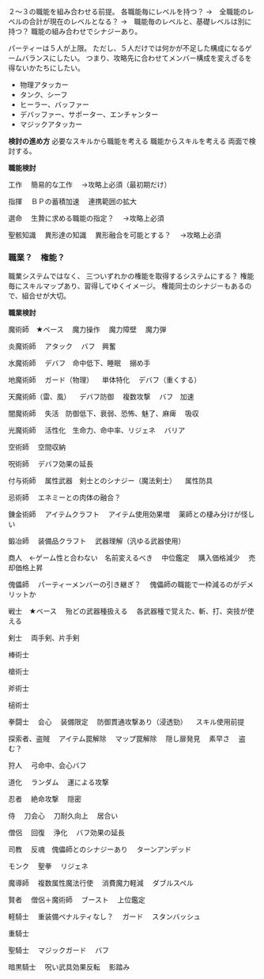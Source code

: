 ２〜３の職能を組み合わせる前提。
各職能毎にレベルを持つ？
→　全職能のレベルの合計が現在のレベルとなる？
→　職能毎のレベルと、基礎レベルは別に持つ？
職能の組み合わせでシナジーあり。

パーティーは５人が上限。
ただし、５人だけでは何かが不足した構成になるゲームバランスにしたい。
つまり、攻略先に合わせてメンバー構成を変えざるを得ないかたちにしたい。
- 物理アタッカー
- タンク、シーフ
- ヒーラー、バッファー
- デバッファー、サポーター、エンチャンター
- マジックアタッカー

**検討の進め方**
必要なスキルから職能を考える
職能からスキルを考える
両面で検討する。

**職能検討**

工作
　簡易的な工作
　→攻略上必須（最初期だけ）

指揮
　ＢＰの蓄積加速
　連携範囲の拡大

選命
　生贄に求める職能の指定？
　→攻略上必須

聖骸知識
　異形達の知識
　異形融合を可能とする？
　→攻略上必須

### 職業？　権能？

職業システムではなく、
三ついずれかの権能を取得するシステムにする？
権能毎にスキルマップあり、習得してゆくイメージ。
権能同士のシナジーもあるので、組合せが大切。


**職業検討**

魔術師　★ベース
　魔力操作
　魔力障壁
　魔力弾

炎魔術師
　アタック
　バフ　興奮

水魔術師
　デバフ　命中低下、睡眠
　搦め手

地魔術師
　ガード（物理）
　単体特化
　デバフ（重くする）

天魔術師（雷、風）
　デバフ防御
　複数攻撃
　バフ　加速

闇魔術師
　失活　防御低下、衰弱、恐怖、魅了、麻痺
　吸収

光魔術師
　活性化　生命力、命中率、リジェネ
　バリア

空術師
　空間収納

呪術師
　デバフ効果の延長

付与術師
　属性武器　剣士とのシナジー（魔法剣士）
　属性防具

忌術師
　エネミーとの肉体の融合？

錬金術師
　アイテムクラフト
　アイテム使用効果増
　薬師との棲み分けが怪しい

鍛冶師
　装備品クラフト
　武器理解（汎ゆる武器使用）

商人　←ゲーム性と合わない　名前変えるべき
　中位鑑定
　購入価格減少
　売却価格上昇

傀儡師
　パーティーメンバーの引き継ぎ？
　傀儡師の職能で一枠減るのがデメリットか

戦士　★ベース
　殆どの武器種扱える
　各武器種で覚えた、斬、打、突技が使える

剣士
　両手剣、片手剣

棒術士

槍術士

斧術士

槌術士

拳闘士
　会心
　装備限定
　防御貫通攻撃あり（浸透勁）
　スキル使用前提

探索者、盗賊
　アイテム罠解除
　マップ罠解除
　隠し扉発見
　素早さ
　盗む？

狩人
　弓命中、会心バフ

道化
　ランダム
　運による攻撃

忍者
　絶命攻撃
　隠密

侍
　刀会心
　刀耐久向上
　居合い

僧侶
　回復
　浄化
　バフ効果の延長

司教
　反魂　傀儡師とのシナジーあり
　ターンアンデッド

モンク
　聖拳
　リジェネ

魔導師
　複数属性魔法行使
　消費魔力軽減
　ダブルスペル

賢者
　僧侶＋魔術師
　ブースト
　上位鑑定

軽騎士
　重装備ペナルティなし？
　ガード
　スタンバッシュ

重騎士

聖騎士
　マジックガード
　バフ

暗黒騎士
　呪い武具効果反転
　影踏み

